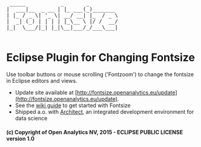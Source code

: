 <pre>
 _____           _       _         
|  ___|__  _ __ | |_ ___(_)_______ 
| |_ / _ \| '_ \| __/ __| |_  / _ \
|  _| (_) | | | | |_\__ \ |/ /  __/
|_|  \___/|_| |_|\__|___/_/___\___|
                            
</pre>

# Eclipse Plugin for Changing Fontsize

Use toolbar buttons or mouse scrolling ('Fontzoom') to change the fontsize in Eclipse editors and views.

- Update site available at [http://fontsize.openanalytics.eu/update](http://fontsize.openanalytics.eu/update).
- See the [wiki guide](https://github.com/openanalytics/fontsize/wiki/Getting-Started-with-Fontsize) to get started with Fontsize
- Shipped a.o. with [Architect](http://www.openanalytics.eu/architect), an integrated development environment for data science

#### (c) Copyright of Open Analytics NV, 2015 - ECLIPSE PUBLIC LICENSE version 1.0
